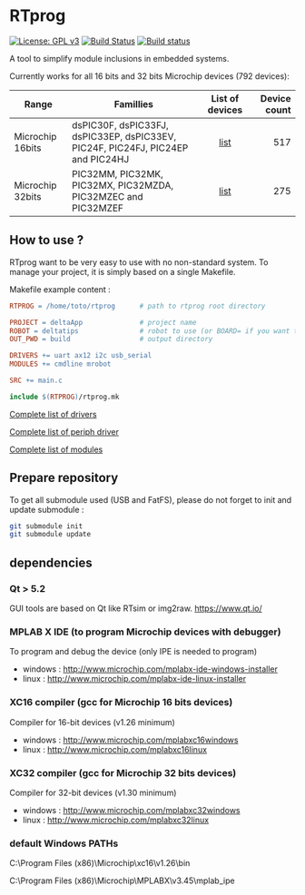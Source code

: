 # RTprog

[![License: GPL v3](https://img.shields.io/badge/License-GPL%20v3-blue.svg)](http://www.gnu.org/licenses/gpl-3.0)
[![Build Status](https://travis-ci.org/Robotips/rtprog.svg?branch=master)](https://travis-ci.org/Robotips/rtprog)
[![Build status](https://ci.appveyor.com/api/projects/status/yn3whlps1s3vy4ok?svg=true)](https://ci.appveyor.com/project/sebcaux/rtprog)

A tool to simplify module inclusions in embedded systems.

Currently works for all 16 bits and 32 bits Microchip devices (792 devices):

|Range|Famillies|List of devices|Device count|
|-----|---------|:-------------:|-----------:|
|Microchip 16bits|dsPIC30F, dsPIC33FJ, dsPIC33EP, dsPIC33EV, PIC24F, PIC24FJ, PIC24EP and PIC24HJ|[list](support/archi/pic16b/README.md)|517|
|Microchip 32bits|PIC32MM, PIC32MK, PIC32MX, PIC32MZDA, PIC32MZEC and PIC32MZEF|[list](support/archi/pic32/README.md)|275|

## How to use ?
RTprog want to be very easy to use with no non-standard system. To manage your
project, it is simply based on a single Makefile.

Makefile example content :

```Makefile
RTPROG = /home/toto/rtprog      # path to rtprog root directory

PROJECT = deltaApp              # project name
ROBOT = deltatips               # robot to use (or BOARD= if you want to choose only a board)
OUT_PWD = build                 # output directory

DRIVERS += uart ax12 i2c usb_serial
MODULES += cmdline mrobot

SRC += main.c

include $(RTPROG)/rtprog.mk
```

[Complete list of drivers](support/driver/README.md)

[Complete list of periph driver](support/periph/README.md)

[Complete list of modules](support/module/README.md)

## Prepare repository

To get all submodule used (USB and FatFS), please do not forget to init and update submodule :

```bash
git submodule init
git submodule update
```

## dependencies
### Qt > 5.2
GUI tools are based on Qt like RTsim or img2raw. https://www.qt.io/

### MPLAB X IDE (to program Microchip devices with debugger)
To program and debug the device (only IPE is needed to program)

* windows : http://www.microchip.com/mplabx-ide-windows-installer
* linux : http://www.microchip.com/mplabx-ide-linux-installer

### XC16 compiler (gcc for Microchip 16 bits devices)
Compiler for 16-bit devices (v1.26 minimum)

* windows : http://www.microchip.com/mplabxc16windows
* linux : http://www.microchip.com/mplabxc16linux

### XC32 compiler (gcc for Microchip 32 bits devices)
Compiler for 32-bit devices (v1.30 minimum)

* windows : http://www.microchip.com/mplabxc32windows
* linux : http://www.microchip.com/mplabxc32linux

### default Windows PATHs
C:\\Program Files (x86)\\Microchip\\xc16\\v1.26\\bin

C:\\Program Files (x86)\\Microchip\\MPLABX\\v3.45\\mplab_ipe
